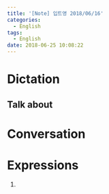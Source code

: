 ```yaml
---
title: '[Note] 입트영 2018/06/16'
categories:
  - English
tags:
  - English
date: 2018-06-25 10:08:22
---
```


# Dictation
## Talk about

# Conversation

# Expressions
1.